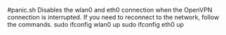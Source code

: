 #panic.sh
Disables the wlan0 and eth0 connection when the OpenVPN connection is interrupted.
If you need to reconnect to the network, follow the commands.
sudo ifconfig wlan0 up
sudo ifconfig eth0 up
